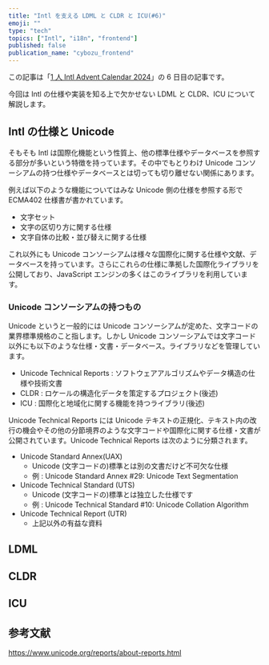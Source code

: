```yaml
---
title: "Intl を支える LDML と CLDR と ICU(#6)"
emoji: ""
type: "tech"
topics: ["Intl", "i18n", "frontend"]
published: false
publication_name: "cybozu_frontend"
---
```


この記事は「[1 人 Intl Advent Calendar 2024](https://adventar.org/calendars/10555)」の 6 日目の記事です。

今回は Intl の仕様や実装を知る上で欠かせない LDML と CLDR、ICU について解説します。

## Intl の仕様と Unicode

そもそも Intl は国際化機能という性質上、他の標準仕様やデータベースを参照する部分が多いという特徴を持っています。その中でもとりわけ Unicode コンソーシアムの持つ仕様やデータベースとは切っても切り離せない関係にあります。

例えば以下のような機能についてはみな Unicode 側の仕様を参照する形で ECMA402 仕様書が書かれています。

- 文字セット
- 文字の区切り方に関する仕様
- 文字自体の比較・並び替えに関する仕様

これ以外にも Unicode コンソーシアムは様々な国際化に関する仕様や文献、データベースを持っています。さらにこれらの仕様に準拠した国際化ライブラリを公開しており、JavaScript エンジンの多くはこのライブラリを利用しています。

### Unicode コンソーシアムの持つもの

Unicode というと一般的には Unicode コンソーシアムが定めた、文字コードの業界標準規格のこと指します。しかし Unicode コンソーシアムでは文字コード以外にも以下のような仕様・文書・データベース。ライブラリなどを管理しています。

- Unicode Technical Reports : ソフトウェアアルゴリズムやデータ構造の仕様や技術文書
- CLDR : ロケールの構造化データを策定するプロジェクト(後述)
- ICU : 国際化と地域化に関する機能を持つライブラリ(後述)

Unicode Technical Reports には Unicode テキストの正規化、テキスト内の改行の機会やその他の分節境界のような文字コードや国際化に関する仕様・文書が公開されています。Unicode Technical Reports は次のように分類されます。

- Unicode Standard Annex(UAX)
  - Unicode (文字コードの)標準とは別の文書だけど不可欠な仕様
  - 例 : Unicode Standard Annex #29: Unicode Text Segmentation
- Unicode Technical Standard (UTS)
  - Unicode (文字コードの)標準とは独立した仕様です
  - 例 : Unicode Technical Standard #10: Unicode Collation Algorithm
- Unicode Technical Report (UTR)
  - 上記以外の有益な資料

## LDML

## CLDR

## ICU

## 参考文献

https://www.unicode.org/reports/about-reports.html
